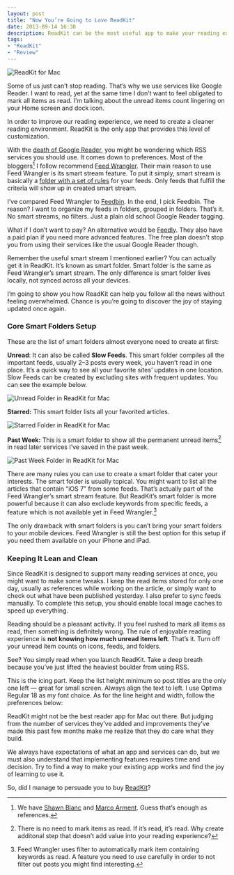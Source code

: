 ```yaml
---
layout: post
title: "Now You’re Going to Love ReadKit"
date: 2013-09-14 16:30
description: ReadKit can be the most useful app to make your reading experience wonderful with just a few configurations.
tags:
- "ReadKit"
- "Review"
---
```


![ [ReadKit for Mac][] ](http://images.sayzlim.net/2013/09/readkit_intro.jpg "ReadKit for Mac")

[ReadKit for Mac]: http://images.sayzlim.net/2013/09/readkit_intro.jpg

Some of us just can’t stop reading. That’s why we use services like Google Reader. I want to read, yet at the same time I don’t want to feel obligated to mark all items as read. I’m talking about the unread items count lingering on your Home screen and dock icon.

<!--more-->

In order to improve our reading experience, we need to create a cleaner reading environment. ReadKit is the only app that provides this level of customization.

With the [death of Google Reader][1], you might be wondering which RSS services you should use. It comes down to preferences. Most of the bloggers[^1] I follow recommend [Feed Wrangler][2]. Their main reason to use Feed Wrangler is its smart stream feature. To put it simply, smart stream is basically a [folder with a set of rules][3] for your feeds. Only feeds that fulfill the criteria will show up in created smart stream.

I’ve compared Feed Wrangler to [Feedbin][4]. In the end, I pick Feedbin. The reason? I want to organize my feeds in folders, grouped in folders. That’s it. No smart streams, no filters. Just a plain old school Google Reader tagging.

What if I don’t want to pay? An alternative would be [Feedly][5]. They also have a paid plan if you need more advanced features. The free plan doesn’t stop you from using their services like the usual Google Reader though.

Remember the useful smart stream I mentioned earlier? You can actually get it in ReadKit. It’s known as smart folder. Smart folder is the same as Feed Wrangler’s smart stream. The only difference is smart folder lives locally, not synced across all your devices.

I’m going to show you how ReadKit can help you follow all the news without feeling overwhelmed. Chance is you’re going to discover the joy of staying updated once again.

### Core Smart Folders Setup
These are the list of smart folders almost everyone need to create at first:

**Unread**: It can also be called **Slow Feeds**. This smart folder compiles all the important feeds, usually 2–3 posts every week, you haven’t read in one place. It’s a quick way to see all your favorite sites’ updates in one location. Slow Feeds can be created by excluding sites with frequent updates. You can see the example below.

![ [Unread Folder in ReadKit for Mac][] ](http://images.sayzlim.net/2013/09/readkit_unread.jpg "Unread Folder in ReadKit for Ma")

[Unread Folder in ReadKit for Mac]: http://images.sayzlim.net/2013/09/readkit_unread.jpg

**Starred:** This smart folder lists all your favorited articles.

![ [Starred Folder in ReadKit for Mac][] ](http://images.sayzlim.net/2013/09/readkit_starred.jpg "Starred Folder in ReadKit for Mac")

[Starred Folder in ReadKit for Mac]: http://images.sayzlim.net/2013/09/readkit_starred.jpg

**Past Week:** This is a smart folder to show all the permanent  unread items[^2] in read later services I’ve saved in the past week.

![ [Past Week Folder in ReadKit for Mac][] ](http://images.sayzlim.net/2013/09/readkit_past_week.jpg "Past Week Folder in ReadKit for Mac")

[Past Week Folder in ReadKit for Mac]: http://images.sayzlim.net/2013/09/readkit_past_week.jpg

There are many rules you can use to create a smart folder that cater your interests. The smart folder is usually topical. You might want to list all the articles that contain “iOS 7” from some feeds. That’s actually part of the Feed Wrangler’s smart stream feature. But ReadKit’s smart folder is more powerful because it can also exclude keywords from specific feeds, a feature which is not available yet in Feed Wrangler.[^3]

The only drawback with smart folders is you can’t bring your smart folders to your mobile devices. Feed Wrangler is still the best option for this setup if you need them available on your iPhone and iPad.

### Keeping It Lean and Clean
Since ReadKit is designed to support many reading services at once, you might want to make some tweaks. I keep the read items stored for only one day, usually as references while working on the article, or simply want to check out what have been published yesterday. I also prefer to sync feeds manually. To complete this setup, you should enable local image caches to speed up everything.

Reading should be a pleasant activity. If you feel rushed to mark all items as read, then something is definitely wrong. The rule of enjoyable reading experience is **not knowing how much unread items left**. That’s it. Turn off your unread item counts on icons, feeds, and folders.

See? You simply read when you launch ReadKit. Take a deep breath because you’ve just lifted the heaviest boulder from using RSS.

This is the icing part. Keep the list height minimum so post titles are the only one left — great for small screen. Always align the text to left. I use Optima Regular 18 as my font choice. As for the line height and width, follow the preferences below:

ReadKit might not be the best reader app for Mac out there. But judging from the number of services they’ve added and improvements they’ve made this past few months make me realize that they do care what they build.

We always have expectations of what an app and services can do, but we must also understand that implementing features requires time and decision. Try to find a way to make your existing app works and find the joy of learning to use it.

So, did I manage to persuade you to buy [ReadKit](https://itunes.apple.com/us/app/readkit/id588726889?mt=12&uo=4&at=11ld6n&ct=readkit "ReadKit")?


[^1]: We have [Shawn Blanc](http://shawnblanc.net/2013/06/feed-wrangler-smart-streams/ "Feed Wrangler&#39;s Smart Streams — Shawn Blanc") and [Marco Arment](http://www.marco.org/2013/06/28/drang-feeds "Feedle-dee-dee – Marco.org"). Guess that’s enough as references.

[^2]: There is no need to mark items as read. If it’s read, it’s read. Why create additonal step that doesn’t add value into your reading experience?

[^3]: Feed Wrangler uses filter to automatically mark item containing keywords as read. A feature you need to use carefully in order to not filter out posts you might find interesting.

[1]: http://googlereader.blogspot.com/2013/07/a-final-farewell.html "Official Google Reader Blog: A final farewell"
[2]: http://feedwrangler.net/ "Feed Wrangler"
[3]: http://sayzlim.net/nested-rules-osx/ "sayzlim.net: Why You Should Start Using OS X Nested Rules"
[4]: https://feedbin.me/ "Feedbin"
[5]: http://www.feedly.com/ "feedly: your news. delivered."
